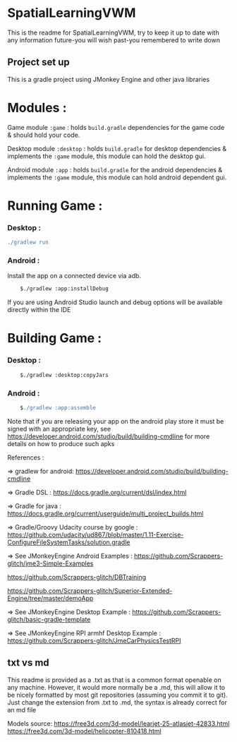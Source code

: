 # SpatialLearningVWM

This is the readme for SpatialLearningVWM, try to keep it up to date with any information future-you will wish past-you
remembered to write down

## Project set up
This is a gradle project using JMonkey Engine and other java libraries

# Modules : 

Game module `:game` : holds `build.gradle` dependencies for the game code & should hold your code.

Desktop module `:desktop` : holds `build.gradle` for desktop dependencies & implements the `:game` module, this module can hold the desktop gui.

Android module `:app` : holds `build.gradle` for the android dependencies & implements the `:game` module, this module can hold android dependent gui.


# Running Game : 

### Desktop : 

```gradle
./gradlew run
```


### Android : 

Install the app on a connected device via adb.

```bash
    $./gradlew :app:installDebug
```
If you are using Android Studio launch and debug options will be available directly within the IDE



# Building Game :

### Desktop :

```bash
    $./gradlew :desktop:copyJars
```

### Android : 
```gradle
    $./gradlew :app:assemble
```

Note that if you are releasing your app on the android play store it must be signed with an appropriate key, see
https://developer.android.com/studio/build/building-cmdline for more details on how to produce such apks

References : 

=> gradlew for android:
https://developer.android.com/studio/build/building-cmdline

=> Gradle DSL : https://docs.gradle.org/current/dsl/index.html

=> Gradle for java : https://docs.gradle.org/current/userguide/multi_project_builds.html

=> Gradle/Groovy Udacity course by google : https://github.com/udacity/ud867/blob/master/1.11-Exercise-ConfigureFileSystemTasks/solution.gradle


=> See JMonkeyEngine Android Examples : https://github.com/Scrappers-glitch/jme3-Simple-Examples

https://github.com/Scrappers-glitch/DBTraining

https://github.com/Scrappers-glitch/Superior-Extended-Engine/tree/master/demoApp


=> See JMonkeyEngine Desktop Example : https://github.com/Scrappers-glitch/basic-gradle-template

=> See JMonkeyEngine RPI armhf Desktop Example : https://github.com/Scrappers-glitch/JmeCarPhysicsTestRPI


## txt vs md

This readme is provided as a .txt as that is a common format openable on any machine. However, it would more normally be a .md, this will allow it to be nicely formatted by most git repositories (assuming you commit it to git). Just change the extension from .txt to .md, the syntax is already correct for an md file

Models source:
https://free3d.com/3d-model/learjet-25-atlasjet-42833.html
https://free3d.com/3d-model/helicopter-810418.html
